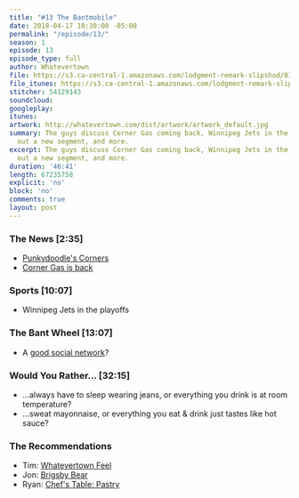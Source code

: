 ```yaml
---
title: "#13 The Bantmobile"
date: 2018-04-17 10:30:00 -05:00
permalink: "/episode/13/"
season: 1
episode: 13
episode_type: full
author: Whatevertown
file: https://s3.ca-central-1.amazonaws.com/lodgment-remark-slipshod/013.mp3
file_itunes: https://s3.ca-central-1.amazonaws.com/lodgment-remark-slipshod/013.m4a
stitcher: 54129143
soundcloud:
googleplay:
itunes:
artwork: http://whatevertown.com/dist/artwork/artwork_default.jpg
summary: The guys discuss Corner Gas coming back, Winnipeg Jets in the playoffs, wheel
  out a new segment, and more.
excerpt: The guys discuss Corner Gas coming back, Winnipeg Jets in the playoffs, wheel
  out a new segment, and more.
duration: '46:41'
length: 67235758
explicit: 'no'
block: 'no'
comments: true
layout: post
---
```


### The News [2:35]
- [Punkydoodle's Corners](https://en.wikipedia.org/wiki/Punkeydoodles_Corners)
- [Corner Gas is back](https://www.cornergas.com/)

### Sports [10:07]
- Winnipeg Jets in the playoffs

### The Bant Wheel [13:07]
- A [good social network](https://twitter.com/dustin/status/976613479351070721)?

### Would You Rather… [32:15]
- …always have to sleep wearing jeans, or everything you drink is at room temperature?
- …sweat mayonnaise, or everything you eat & drink just tastes like hot sauce?

### The Recommendations
- Tim: [Whatevertown Feel](https://open.spotify.com/user/dueckjon/playlist/71ToiiREb4Q4KQfB19GJWZ?si=xNE9j_71R_2EQshUdWNDUg)
- Jon: [Brigsby Bear](https://letterboxd.com/film/brigsby-bear/)
- Ryan: [Chef's Table: Pastry](https://www.youtube.com/watch?v=o9J7BBLpncI)
